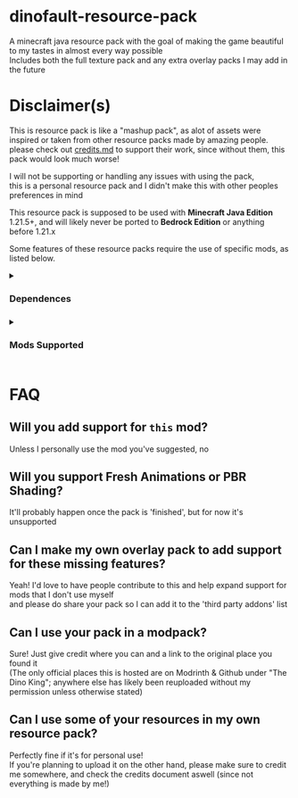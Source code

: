 # dinofault-resource-pack
A minecraft java resource pack with the goal of making the game beautiful to my tastes in almost every way possible  
Includes both the full texture pack and any extra overlay packs I may add in the future  

# Disclaimer(s)
This is resource pack is like a "mashup pack", as alot of assets were inspired or taken from other resource packs made by amazing people.  
please check out [credits.md](Credits.md) to support their work, since without them, this pack would look much worse!  

I will not be supporting or handling any issues with using the pack,  
this is a personal resource pack and I didn't make this with other peoples preferences in mind  

This resource pack is supposed to be used with **Minecraft Java Edition** 1.21.5+, and will likely never be ported to **Bedrock Edition** or anything before 1.21.x  

Some features of these resource packs require the use of specific mods, as listed below.  

<details> <summary><h3>Dependences<h3></summary>  

- Continuity
- Polytone
  
**These packs are incompatible with Optifine**
</details>

<details> <summary><h3>Mods Supported<h3></summary>  

- Mod Menu
- Simple Voice Chat
- Firehud
</details>

# FAQ

## Will you add support for `this` mod?  
Unless I personally use the mod you've suggested, no  

## Will you support Fresh Animations or PBR Shading?
It'll probably happen once the pack is 'finished', but for now it's unsupported

## Can I make my own overlay pack to add support for these missing features?
Yeah! I'd love to have people contribute to this and help expand support for mods that I don't use myself  
and please do share your pack so I can add it to the 'third party addons' list 

## Can I use your pack in a modpack?
Sure! Just give credit where you can and a link to the original place you found it  
(The only official places this is hosted are on Modrinth & Github under "The Dino King"; anywhere else has likely been reuploaded without my permission unless otherwise stated)

## Can I use some of your resources in my own resource pack?
Perfectly fine if it's for personal use!  
If you're planning to upload it on the other hand, please make sure to credit me somewhere, and check the credits document aswell (since not everything is made by me!)







